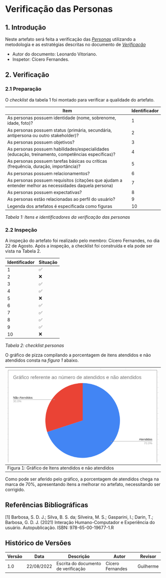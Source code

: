# Verificação das Personas

## 1. Introdução

Neste artefato será feita a verificação das
[_Personas_](/analise_de_requisitos/personas.md) utilizando a metodologia e as estratégias descritas no documento
de [_Verificação_](analise/verif_principal.md)

- Autor do documento: Leonardo Vitoriano.
- Inspetor: Cícero Fernandes.

## 2. Verificação

### 2.1 Preparação

O _checklist_ da tabela 1 foi montado para verificar a qualidade do artefato.

| Item                                                                                                   | Identificador |
| ------------------------------------------------------------------------------------------------------ | ------------- |
| As personas possuem identidade (nome, sobrenome, idade, foto)?                                         | 1             |
| As personas possuem status (primária, secundária, antipersona ou outro stakeholder)?                   | 2             |
| As personas possuem objetivos?                                                                         | 3             |
| As personas possuem habilidades/especialidades (educação, treinamento, competências específicas)?      | 4             |
| As personas possuem tarefas básicas ou críticas (frequência, duração, importância)?                    | 5             |
| As personas possuem relacionamentos?                                                                   | 6             |
| As personas possuem requisitos (citações que ajudam a entender melhor as necessidades daquela persona) | 7             |
| As personas possuem expectativas?                                                                      | 8             |
| As personas estão relacionadas ao perfil do usuário?                                                   | 9             |
| Legenda dos artefatos é especificada como figuras                                                      | 10            |

_Tabela 1: Itens e identificadores da verificação das personas_

### 2.2 Inspeção

A inspeção do artefato foi realizado pelo membro: Cícero Fernandes, no dia 22 de Agosto. Após a inspeção, a checklist foi construída e ela pode ser vista na Tabela 2.

| Identificador | Situação |
| ------------- | -------- |
| 1             | ✅       |
| 2             | ❌       |
| 3             | ✅       |
| 4             | ✅       |
| 5             | ❌       |
| 6             | ✅       |
| 7             | ✅       |
| 8             | ✅       |
| 9             | ✅       |
| 10            | ❌       |

_Tabela 2: checklist personas_

O gráfico de pizza compilando a porcentagem de itens atendidos e não atendidos consta na _figura 1_ abaixo.

| ![imagemGráfico](../../_media/graficoPersonasIHC.png) |
| ----------------------------------------------------- |
| Figura 1: Gráfico de Itens atendidos e não atendidos  |

Como pode ser aferido pelo gráfico, a porcentagem de atendidos chega na marca de 70%, apresentando itens a melhorar no artefato, necessitando ser corrigido.

## Referências Bibliográficas

[1] Barbosa, S. D. J.; Silva, B. S. da; Silveira, M. S.; Gasparini, I.; Darin, T.; Barbosa, G. D. J. (2021)
Interação Humano-Computador e Experiência do usuário. Autopublicação. ISBN: 978-65-00-19677-1.R

## Histórico de Versões

| Versão  | Data         | Descrição                            | Autor             | Revisor   |
|---------|--------------|--------------------------------------|-------------------|-----------|
| 1.0     | 22/08/2022   | Escrita do documento de verificação  | Cícero Fernandes  | Guilherme |
